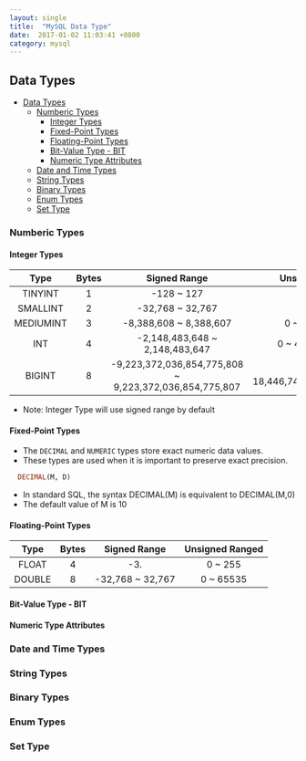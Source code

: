 ```yaml
---
layout: single
title:  "MySQL Data Type"
date:  2017-01-02 11:03:41 +0800
category: mysql
---
```


## Data Types

- [Data Types](#data-types)
  - [Numberic Types](#numberic-types)
    - [Integer Types](#integer-types)
    - [Fixed-Point Types](#fixed-point-types)
    - [Floating-Point Types](#floating-point-types)
    - [Bit-Value Type - BIT](#bit-value-type---bit)
    - [Numeric Type Attributes](#numeric-type-attributes)
  - [Date and Time Types](#date-and-time-types)
  - [String Types](#string-types)
  - [Binary Types](#binary-types)
  - [Enum Types](#enum-types)
  - [Set Type](#set-type)

### Numberic Types

#### Integer Types

|    Type     |  Bytes  |                      Signed Range                      |         Unsigned Ranged        |
| :---------: | :-----: | :----------------------------------------------------: | :----------------------------: |
|   TINYINT   |    1    |                       -128 ~ 127                       | 0 ~ 255                        |
|   SMALLINT  |    2    |                    -32,768 ~ 32,767                    | 0 ~ 65535                      |
|  MEDIUMINT  |    3    |                 -8,388,608 ~ 8,388,607                 | 0 ~ 16,777,215                 |
|     INT     |    4    |             -2,148,483,648 ~ 2,148,483,647             | 0 ~ 4,294,967,295              |
|    BIGINT   |    8    | -9,223,372,036,854,775,808 ~ 9,223,372,036,854,775,807 | 0 ~ 18,446,744,073,709,551,615 |

- Note: Integer Type will use signed range by default

#### Fixed-Point Types

- The `DECIMAL` and `NUMERIC` types store exact numeric data values.
- These types are used when it is important to preserve exact precision.

```sql
  DECIMAL(M, D)
```

- In standard SQL, the syntax DECIMAL(M) is equivalent to DECIMAL(M,0)
- The default value of M is 10

#### Floating-Point Types

|   Type    |  Bytes  |                      Signed Range                      |         Unsigned Ranged        |
| :-------: | :-----: | :----------------------------------------------------: | :----------------------------: |
|   FLOAT   |    4    |                       -3.                       | 0 ~ 255                        |
|   DOUBLE  |    8    |                    -32,768 ~ 32,767                    | 0 ~ 65535                      |

#### Bit-Value Type - BIT

#### Numeric Type Attributes

### Date and Time Types

### String Types

### Binary Types

### Enum Types

### Set Type
